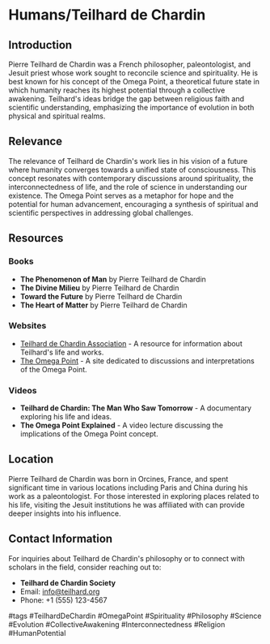 # Humans/Teilhard de Chardin

## Introduction
Pierre Teilhard de Chardin was a French philosopher, paleontologist, and Jesuit priest whose work sought to reconcile science and spirituality. He is best known for his concept of the Omega Point, a theoretical future state in which humanity reaches its highest potential through a collective awakening. Teilhard's ideas bridge the gap between religious faith and scientific understanding, emphasizing the importance of evolution in both physical and spiritual realms.

## Relevance
The relevance of Teilhard de Chardin's work lies in his vision of a future where humanity converges towards a unified state of consciousness. This concept resonates with contemporary discussions around spirituality, the interconnectedness of life, and the role of science in understanding our existence. The Omega Point serves as a metaphor for hope and the potential for human advancement, encouraging a synthesis of spiritual and scientific perspectives in addressing global challenges.

## Resources

### Books
- **The Phenomenon of Man** by Pierre Teilhard de Chardin
- **The Divine Milieu** by Pierre Teilhard de Chardin
- **Toward the Future** by Pierre Teilhard de Chardin
- **The Heart of Matter** by Pierre Teilhard de Chardin

### Websites
- [Teilhard de Chardin Association](http://www.teilhard.com) - A resource for information about Teilhard's life and works.
- [The Omega Point](https://www.omegapoint.org) - A site dedicated to discussions and interpretations of the Omega Point.

### Videos
- **Teilhard de Chardin: The Man Who Saw Tomorrow** - A documentary exploring his life and ideas.
- **The Omega Point Explained** - A video lecture discussing the implications of the Omega Point concept.

## Location
Pierre Teilhard de Chardin was born in Orcines, France, and spent significant time in various locations including Paris and China during his work as a paleontologist. For those interested in exploring places related to his life, visiting the Jesuit institutions he was affiliated with can provide deeper insights into his influence.

## Contact Information
For inquiries about Teilhard de Chardin's philosophy or to connect with scholars in the field, consider reaching out to:
- **Teilhard de Chardin Society**
- Email: info@teilhard.org
- Phone: +1 (555) 123-4567

#tags 
#TeilhardDeChardin #OmegaPoint #Spirituality #Philosophy #Science #Evolution #CollectiveAwakening #Interconnectedness #Religion #HumanPotential
